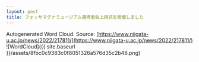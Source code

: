 ```yaml
---
layout: post
title: フォッサマグナミュージアム連携看板上掲式を開催しました
---
```

Autogenerated Word Cloud.
Source\: [https://www.niigata-u.ac.jp/news/2022/217811/](https://www.niigata-u.ac.jp/news/2022/217811/)
![WordCloud]({{ site.baseurl }}/assets/8fbc0c9383c0f8051326a576d35c2b48.png)